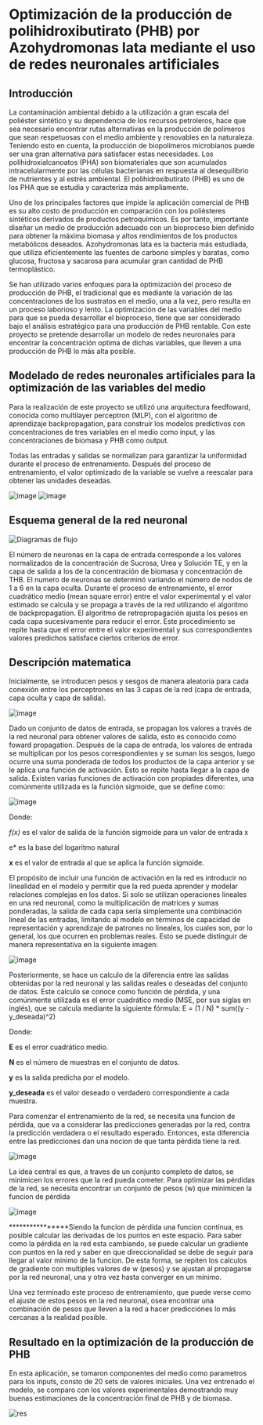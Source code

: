# Optimización de la producción de polihidroxibutirato (PHB) por Azohydromonas lata mediante el uso de redes neuronales artificiales
## Introducción
La contaminación ambiental debido a la utilización a gran escala del poliéster sintético y su dependencia de los recursos petroleros, hace que sea necesario encontrar rutas alternativas en la producción de polimeros que sean respetuosas con el medio ambiente y renovables en la naturaleza. Teniendo esto en cuenta, la producción de biopolímeros microbianos puede ser una gran alternativa para satisfacer estas necesidades. Los polihidroxialcanoatos (PHA) son biomateriales que son acumulados intracelularmente por las células bacterianas en respuesta al desequilibrio de nutrientes y al estrés ambiental. El polihidroxibutirato (PHB) es uno de los PHA que se estudia y caracteriza más ampliamente.

Uno de los principales factores que impide la aplicación comercial de PHB es su alto costo de producción en comparación con los poliésteres sintéticos derivados de productos petroquímicos. Es por tanto, importante diseñar un medio de producción adecuado con un bioproceso bien definido para obtener la máxima biomasa y altos rendimientos de los productos metabólicos deseados. Azohydromonas lata es la bacteria más estudiada, que utiliza eficientemente las fuentes de carbono simples y baratas, como glucosa, fructosa y sacarosa para acumular gran cantidad de PHB termoplástico.

Se han utilizado varios enfoques para la optimización del proceso de producción de PHB, el tradicional que es mediante la variación de las concentraciones de los sustratos en el medio, una a la vez, pero resulta en un proceso laborioso y lento. La optimización de las variables del medio para que se pueda desarrollar el bioproceso, tiene que ser considerado bajo el análisis estratégico para una producción de PHB rentable. Con este proyecto se pretende desarrollar un modelo de redes neuronales para encontrar la concentración optima de dichas variables, que lleven a una producción de PHB lo más alta posible.

## Modelado de redes neuronales artificiales para la optimización de las variables del medio
Para la realización de este proyecto se utilizó una arquitectura feedfoward, conocida como multilayer perceptron (MLP), con el algoritmo de aprendizaje backpropagation, para construir los modelos predictivos con concentraciones de tres variables en el medio como input, y las concentraciones de biomasa y PHB como output.

Todas las entradas y salidas se normalizan para garantizar la uniformidad durante el proceso de entrenamiento. Después del proceso de entrenamiento, el valor optimizado de la variable se vuelve a reescalar para obtener las unidades deseadas.

![image](https://github.com/julioelias-o/MCD/assets/134743799/e5675aad-f845-4508-8c01-ef7ee55a85b0)
![image](https://github.com/julioelias-o/MCD/assets/134743799/50adbd38-162d-4fa3-b7f9-6710aec5213a)
## Esquema general de la red neuronal
![Diagramas de flujo](https://github.com/julioelias-o/MCD/assets/134743799/64d5c8f7-6032-4e8b-bf3a-2bf0e6583a1a)

El número de neuronas en la capa de entrada corresponde a los valores normalizados de la concentración de Sucrosa, Urea y Solución TE, y en la capa de salida a los de la concentración de biomasa y concentración de THB. El numero de neuronas se determinó variando el número de nodos de 1 a 6 en la capa oculta. Durante el proceso de entrenamiento, el error cuadrático medio (mean square error) entre el valor experimental y el valor estimado se calcula y se propaga a través de la red utilizando el algoritmo de backpropagation. El algoritmo de retropropagación ajusta los pesos en cada capa sucesivamente para reducir el error. Este procedimiento se repite hasta que el error entre el valor experimental y sus correspondientes valores predichos satisface ciertos criterios de error.

## Descripción matematica
Inicialmente, se introducen pesos y sesgos de manera aleatoria para cada conexión entre los perceptrones en las 3 capas de la red (capa de entrada, capa oculta y capa de salida).

![image](https://github.com/julioelias-o/MCD/assets/134743799/4cd5fa1f-41a2-49d9-88be-9b78c9deddd1)

Dado un conjunto de datos de entrada, se propagan los valores a través de la red neuronal para obtener valores de salida, esto es conocido como foward propagation. Después de la capa de entrada, los valores de entrada se multiplican por los pesos correspondientes y se suman los sesgos, luego ocurre una suma ponderada de todos los productos de la capa anterior y se le aplica una función de activación. Esto se repite hasta llegar a la capa de salida. Existen varias funciones de activación con propiades diferentes, una comúnmente utilizada es la función sigmoide, que se define como:

![image](https://github.com/julioelias-o/MCD/assets/134743799/399d927b-9c1f-4110-83e6-cb08bb8dd1cd)

Donde:

*f(x)* es el valor de salida de la función sigmoide para un valor de entrada x

e* es la base del logaritmo natural

__x__ es el valor de entrada al que se aplica la función sigmoide.

El propósito de incluir una función de activación en la red es introducir no linealidad en el modelo y permitir que la red pueda aprender y modelar relaciones complejas en los datos. Si solo se utilizan operaciones lineales en una red neuronal, como la multiplicación de matrices y sumas ponderadas, la salida de cada capa sería simplemente una combinación lineal de las entradas, limitando al modelo en términos de capacidad de representación y aprendizaje de patrones no lineales, los cuales son, por lo general, los que ocurren en problemas reales. Esto se puede distinguir de manera representativa en la siguiente imagen:

![image](https://github.com/julioelias-o/MCD/assets/134743799/9d731344-2454-4ee5-8f86-ec24538c47af)

Posteriormente, se hace un calculo de la diferencia entre las salidas obtenidas por la red neuronal y las salidas reales o deseadas del conjunto de datos. Este calculo se conoce como función de pérdida, y una comúnmente utilizada es el error cuadrático medio (MSE, por sus siglas en inglés), que se calcula mediante la siguiente fórmula:
E = (1 / N) * sum((y - y_deseada)^2)

Donde:

__E__ es el error cuadrático medio.

__N__ es el número de muestras en el conjunto de datos.

__y__ es la salida predicha por el modelo.

__y_deseada__ es el valor deseado o verdadero correspondiente a cada muestra.

Para comenzar el entrenamiento de la red, se necesita una funcion de pérdida, que va a considerar las predicciones generadas por la red, contra la predicción verdadera o el resultado esperado. Entonces, esta diferencia entre las predicciones dan una nocion de que tanta pérdida tiene la red.

![image](https://github.com/julioelias-o/MCD/assets/134743799/3e042afa-bd90-4df7-bb5c-53b7e3273d12)

La idea central es que, a traves de un conjunto completo de datos, se minimicen los errores que la red pueda cometer. Para optimizar las pérdidas de la red, se necesita encontrar un conjunto de pesos (w) que minimicen la funcion de pérdida

![image](https://github.com/julioelias-o/MCD/assets/134743799/2a7e8dfb-c1e3-4c4e-8d6d-85ffb55eb6ab)

****************Siendo la funcion de pérdida una funcion continua, es posible calcular las derivadas de los puntos en este espacio. Para saber como la pérdida en la red esta cambiando, se puede calcular un gradiente con puntos en la red y saber en que direccionalidad se debe de seguir para llegar al valor minimo de la funcion. De esta forma, se repiten los calculos de gradiente con multiples valores de w (pesos) y se ajustan al propagarse por la red neuronal, una y otra vez hasta converger en un minimo. 

Una vez terminado este proceso de entrenamiento, que puede verse como el ajuste de estos pesos en la red neuronal, osea encontrar una combinación de pesos que lleven a la red a hacer predicciónes lo más cercanas a la realidad posible.

## Resultado en la optimización de la producción de PHB
En esta aplicación, se tomaron componentes del medio como parametros para los inputs, consto de 20 sets de valores iniciales. Una vez entrenado el modelo, se comparo con los valores experimentales demostrando muy buenas estimaciones de la concentración final de PHB y de biomasa. 

![res](https://github.com/julioelias-o/MCD/assets/134743799/fef303b5-f4aa-466d-9ad3-d05fd068d327)

